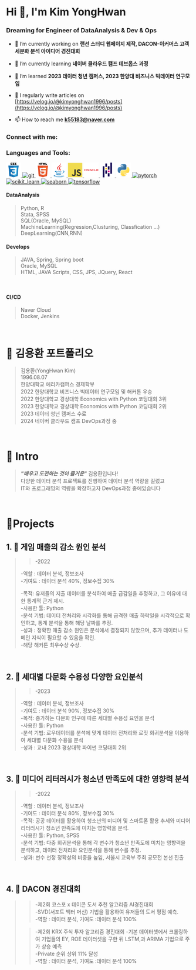<h1 align="left">Hi 👋, I'm Kim YongHwan</h1>
<h3 align="left">Dreaming for Engineer of DataAnalysis & Dev & Ops</h3>

- 🔭 I’m currently working on **랜선 스터디 웹페이지 제작, DACON-이커머스 고객 세분화 분석 아이디어 경진대회**

- 🎉 I’m currently learning **네이버 클라우드 캠프 데브옵스 과정**

- 🌱 I’m learned **2023 데이터 청년 캠퍼스, 2023 한양대 비즈니스 빅데이터 연구모임**

- 📝 I regularly write articles on [https://velog.io/@kimyonghwan1996/posts](https://velog.io/@kimyonghwan1996/posts)

- 📫 How to reach me **k55183@naver.com**

<h3 align="left">Connect with me:</h3>
<p align="left">
</p>

<h3 align="left">Languages and Tools:</h3>
<p align="left"> <a href="https://www.w3schools.com/css/" target="_blank" rel="noreferrer"> <img src="https://raw.githubusercontent.com/devicons/devicon/master/icons/css3/css3-original-wordmark.svg" alt="css3" width="40" height="40"/> </a> <a href="https://git-scm.com/" target="_blank" rel="noreferrer"> <img src="https://www.vectorlogo.zone/logos/git-scm/git-scm-icon.svg" alt="git" width="40" height="40"/> </a> <a href="https://www.w3.org/html/" target="_blank" rel="noreferrer"> <img src="https://raw.githubusercontent.com/devicons/devicon/master/icons/html5/html5-original-wordmark.svg" alt="html5" width="40" height="40"/> </a> <a href="https://www.java.com" target="_blank" rel="noreferrer"> <img src="https://raw.githubusercontent.com/devicons/devicon/master/icons/java/java-original.svg" alt="java" width="40" height="40"/> </a> <a href="https://developer.mozilla.org/en-US/docs/Web/JavaScript" target="_blank" rel="noreferrer"> <img src="https://raw.githubusercontent.com/devicons/devicon/master/icons/javascript/javascript-original.svg" alt="javascript" width="40" height="40"/> </a> <a href="https://www.oracle.com/" target="_blank" rel="noreferrer"> <img src="https://raw.githubusercontent.com/devicons/devicon/master/icons/oracle/oracle-original.svg" alt="oracle" width="40" height="40"/> </a> <a href="https://pandas.pydata.org/" target="_blank" rel="noreferrer"> <img src="https://raw.githubusercontent.com/devicons/devicon/2ae2a900d2f041da66e950e4d48052658d850630/icons/pandas/pandas-original.svg" alt="pandas" width="40" height="40"/> </a> <a href="https://www.python.org" target="_blank" rel="noreferrer"> <img src="https://raw.githubusercontent.com/devicons/devicon/master/icons/python/python-original.svg" alt="python" width="40" height="40"/> </a> <a href="https://pytorch.org/" target="_blank" rel="noreferrer"> <img src="https://www.vectorlogo.zone/logos/pytorch/pytorch-icon.svg" alt="pytorch" width="40" height="40"/> </a> <a href="https://scikit-learn.org/" target="_blank" rel="noreferrer"> <img src="https://upload.wikimedia.org/wikipedia/commons/0/05/Scikit_learn_logo_small.svg" alt="scikit_learn" width="40" height="40"/> </a> <a href="https://seaborn.pydata.org/" target="_blank" rel="noreferrer"> <img src="https://seaborn.pydata.org/_images/logo-mark-lightbg.svg" alt="seaborn" width="40" height="40"/> </a> <a href="https://www.tensorflow.org" target="_blank" rel="noreferrer"> <img src="https://www.vectorlogo.zone/logos/tensorflow/tensorflow-icon.svg" alt="tensorflow" width="40" height="40"/> </a> 
</p>


#### DataAnalysis
> Python, R <br/>
> Stata, SPSS <br/>
> SQL(Oracle, MySQL) <br/>
> MachineLearning(Regression,Clusturing, Classfication ...)<br/>
> DeepLearning(CNN,RNN) <br/>

#### Develops
> JAVA, Spring, Spring boot <br/>
> Oracle, MySQL <br/>
> HTML, JAVA Scripts, CSS, JPS, JQuery, React <br/>
<br/>

#### CI/CD
> Naver Cloud <br/>
> Docker, Jenkins <br/>
<br/>


# 📜 김용환 포트폴리오

> 김용환(YongHwan Kim) <br/>
> 1996.08.07 <br/>
> 한양대학교 에리카캠퍼스 경제학부 <br/>
> 2022 한양대학교 비즈니스 빅데이터 연구모임 및 해커톤 우승 <br/>
> 2022 한양대학교 경상대학 Economics with Python 코딩대회 3위 <br/>
> 2023 한양대학교 경상대학 Economics with Python 코딩대회 2위 <br/>
> 2023 데이터 청년 캠퍼스 수료 <br/>
> 2024 네이버 클라우드 캠프 DevOps과정 중 <br/>

<br />

# 👋 Intro

>  ***"배우고 도전하는 것이 즐거운"*** 김용환입니다!  
> 다양한 데이터 분석 프로젝트를 진행하여 데이터 분석 역량을 길렀고  
> IT와 프로그래밍의 역량을 확장하고자 DevOps과정 중에있습니다  

<br />

# 📝Projects

## 1. 🛫 게임 매출의 감소 원인 분석

>>-2022
>
> -역할 : 데이터 분석, 정보조사<br />
> -기여도 : 데이터 분석 40%, 정보수집 30%<br />
>
> -목적: 유저들의 지출 데이터를 분석하여 매출 급감일을 추정하고, 그 이유에 대한 통계적 근거 제시.<br />
> -사용한 툴: Python<br />
> -분석 기법: 데이터 전처리와 시각화를 통해 급격한 매출 하락일을 시각적으로 확인하고, 통계 분석을 통해 해당 날짜를 추정.<br />
> -성과 : 정확한 매출 감소 원인은 분석에서 결정되지 않았으며, 추가 데이터나 도메인 지식이 필요할 수 있음을 확인.<br />
> -해당 해커톤 최우수상 수상.<br />



<br />

## 2. 👞 세대별 다문화 수용성 다양한 요인분석


>> -2023
>
> -역할 : 데이터 분석, 정보조사<br />
> -기여도 : 데이터 분석 90%, 정보수집 30%<br />
> -목적: 증가하는 다문화 인구에 따른 세대별 수용성 요인을 분석<br />
> -사용한 툴: Python<br />
> -분석 기법: 로우데이터를 분석에 맞게 데이터 전처리와 로짓 회귀분석을 이용하여 세대별 다문화 수용을 분석<br />
> -성과 : 교내 2023 경상대학 파이썬 코딩대회 2위<br />



<br />

## 3. 🍻 미디어 리터러시가 청소년 만족도에 대한 영향력 분석 

>> -2022
>
> -역할 : 데이터 분석, 정보조사<br />
> -기여도 : 데이터 분석 80%, 정보수집 30%<br />
> -목적: 공공 데이터를 활용하여 청소년의 미디어 및 스마트폰 활용 추세와 미디어 리터러시가 청소년 만족도에 미치는 영향력을 분석.<br />
> -사용한 툴: Python, SPSS<br />
> -분석 기법: 다중 회귀분석을 통해 각 변수가 청소년 만족도에 미치는 영향력을 분석하고, 데이터 전처리와 요인분석을 통해 변수를 추정.<br />
> -성과: 변수 선정 정확성의 비중을 높임, 서울시 교육부 주최 공모전 본선 진출 <br />
>

<br />

## 4. 👊 DACON 경진대회

>> -제2회 코스포 x 데이콘 도서 추천 알고리즘 AI경진대회<br />
> -SVD(서포트 백터 머신) 기법을 활용하여 유저들의 도서 평점 예측.<br />
> -역할 : 데이터 분석, 기여도 :데이터 분석 100%<br />
>
>> -제2회 KRX 주식 투자 알고리즘 경진대회
> -기본 데이터셋에서 크롤링하여 기업들의 EY, ROE 데이터셋을 구한 뒤 LSTM,과 ARIMA 기법으로 주가 상승 예측 <br />
> -Private 순위 상위 11% 달성<br />
> -역할 : 데이터 분석, 기여도 :데이터 분석 100%<br />

<br />

